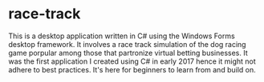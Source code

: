 # race-track

This is a desktop application written in C# using the Windows Forms desktop framework.
It involves a race track simulation of the dog racing game porpular among those that partronize virtual betting businesses.
It was the first application I created using C# in early 2017 hence it might not adhere to best practices.
It's here for beginners to learn from and build on.
